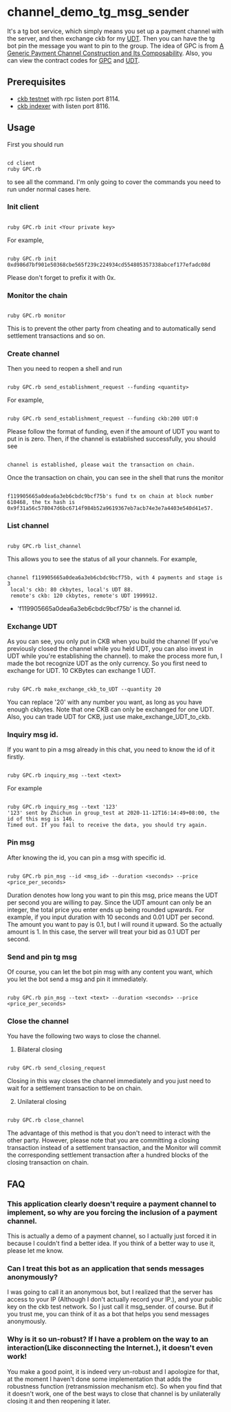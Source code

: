 # channel_demo_tg_msg_sender

It's a tg bot service, which simply means you set up a payment channel with the server, and then exchange ckb for my [UDT](https://github.com/ZhichunLu-11/ckb-gpc-contract/blob/c8ad9ef42c6dd9e334c5099fa9510cef2997557d/main.c). Then you can have the tg bot pin the message you want to pin to the group. The idea of GPC is from [A Generic Payment Channel Construction and Its Composability](https://talk.nervos.org/t/a-generic-payment-channel-construction-and-its-composability/4697). 
Also, you can view the contract codes for [GPC](https://github.com/ZhichunLu-11/ckb-gpc-contract/blob/c8ad9ef42c6dd9e334c5099fa9510cef2997557d/main.c) and [UDT](https://github.com/ZhichunLu-11/ckb-gpc-contract/blob/c8ad9ef42c6dd9e334c5099fa9510cef2997557d/c/simple_UDT.c).

## Prerequisites

* [ckb testnet](https://github.com/nervosnetwork/ckb) with rpc listen port 8114.
* [ckb indexer](https://github.com/nervosnetwork/ckb-indexer) with listen port 8116.

## Usage

First you should run

``` 

cd client
ruby GPC.rb
```

to see all the command. I'm only going to cover the commands you need to run under normal cases here. 

### Init client

``` 

ruby GPC.rb init <Your private key>
```

For example, 

``` 

ruby GPC.rb init 0xd986d7bf901e50368cbe565f239c224934cd554805357338abcef177efadc08d
```

Please don't forget to prefix it with 0x.

### Monitor the chain

``` 

ruby GPC.rb monitor
```

This is to prevent the other party from cheating and to automatically send settlement transactions and so on. 

### Create channel

Then you need to reopen a shell and run 

``` 

ruby GPC.rb send_establishment_request --funding <quantity>
```

For example, 

``` 

ruby GPC.rb send_establishment_request --funding ckb:200 UDT:0
```

Please follow the format of funding, even if the amount of UDT you want to put in is zero. Then, if the channel is established successfully, you should see 

``` 

channel is established, please wait the transaction on chain.
```

Once the transaction on chain, you can see in the shell that runs the monitor

``` 

f119905665a0dea6a3eb6cbdc9bcf75b's fund tx on chain at block number 610468, the tx hash is 0x9f31a56c578047d6bc6714f984b52a9619367eb7acb74e3e7a4403e540d41e57.
```

### List channel

``` 

ruby GPC.rb list_channel
```

This allows you to see the status of all your channels. For example, 

``` 

channel f119905665a0dea6a3eb6cbdc9bcf75b, with 4 payments and stage is 3
 local's ckb: 80 ckbytes, local's UDT 88.
 remote's ckb: 120 ckbytes, remote's UDT 1999912.
```

* 'f119905665a0dea6a3eb6cbdc9bcf75b' is the channel id.

### Exchange UDT

As you can see, you only put in CKB when you build the channel (If you've previously closed the channel while you held UDT, you can also invest in UDT while you're establishing the channel). to make the process more fun, I made the bot recognize UDT as the only currency. So you first need to exchange for UDT. 10 CKBytes can exchange 1 UDT.

``` 

ruby GPC.rb make_exchange_ckb_to_UDT --quantity 20
```

You can replace '20' with any number you want, as long as you have enough ckbytes. Note that one CKB can only be exchanged for one UDT.
Also, you can trade UDT for CKB, just use make_exchange_UDT_to_ckb.

### Inquiry msg id.

If you want to pin a msg already in this chat, you need to know the id of it firstly. 

``` 

ruby GPC.rb inquiry_msg --text <text>
```

For example

``` 

ruby GPC.rb inquiry_msg --text '123'
'123' sent by Zhichun in group_test at 2020-11-12T16:14:49+08:00, the id of this msg is 146.
Timed out. If you fail to receive the data, you should try again.
```

### Pin msg

After knowing the id, you can pin a msg with specific id. 

``` 

ruby GPC.rb pin_msg --id <msg_id> --duration <seconds> --price <price_per_seconds>
```

Duration denotes how long you want to pin this msg, price means the UDT per second you are willing to pay. Since the UDT amount can only be an integer, the total price you enter ends up being rounded upwards. For example, if you input duration with 10 seconds and 0.01 UDT per second. The amount you want to pay is 0.1, but I will round it upward. So the actually amount is 1. In this case, the server will treat your bid as 0.1 UDT per second.

### Send and pin tg msg

Of course, you can let the bot pin msg with any content you want, which you let the bot send a msg and pin it immediately.

``` 

ruby GPC.rb pin_msg --text <text> --duration <seconds> --price <price_per_seconds>
```

### Close the channel

You have the following two ways to close the channel.

1. Bilateral closing

``` 

ruby GPC.rb send_closing_request
```

Closing in this way closes the channel immediately and you just need to wait for a settlement transaction to be on chain.

2. Unilateral closing

``` 

ruby GPC.rb close_channel
```

The advantage of this method is that you don't need to interact with the other party. However, please note that you are committing a closing transaction instead of a settlement transaction, and the Monitor will commit the corresponding settlement transaction after a hundred blocks of the closing transaction on chain.

## FAQ

### This application clearly doesn't require a payment channel to implement, so why are you forcing the inclusion of a payment channel.

This is actually a demo of a payment channel, so I actually just forced it in because I couldn't find a better idea. If you think of a better way to use it, please let me know.

### Can I treat this bot as an application that sends messages anonymously?

I was going to call it an anonymous bot, but I realized that the server has access to your IP (Although I don't actually record your IP.), and your public key on the ckb test network. So I just call it msg_sender. of course. But if you trust me, you can think of it as a bot that helps you send messages anonymously.

###  Why is it so un-robust? If I have a problem on the way to an interaction(Like disconnecting the Internet.), it doesn't even work!

You make a good point, it is indeed very un-robust and I apologize for that, at the moment I haven't done some implementation that adds the robustness function (retransmission mechanism etc). So when you find that it doesn't work, one of the best ways to close that channel is by unilaterally closing it and then reopening it later.
